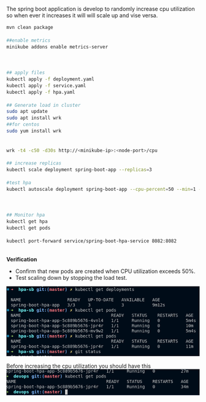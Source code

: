 The spring boot application is develop to randomly increase cpu utilization so when ever it increases it will will scale up and vise versa.
```bash
mvn clean package

##enable metrics
minikube addons enable metrics-server



## apply files
kubectl apply -f deployment.yaml
kubectl apply -f service.yaml
kubectl apply -f hpa.yaml

## Generate load in cluster
sudo apt update
sudo apt install wrk
##for centos
sudo yum install wrk


wrk -t4 -c50 -d30s http://<minikube-ip>:<node-port>/cpu

## increase replicas
kubectl scale deployment spring-boot-app --replicas=3

#test hpa
kubectl autoscale deployment spring-boot-app --cpu-percent=50 --min=1 --max=5



## Monitor hpa
kubectl get hpa
kubectl get pods

kubectl port-forward service/spring-boot-hpa-service 8082:8082



```
**Verification**
- Confirm that new pods are created when CPU utilization exceeds 50%.
- Test scaling down by stopping the load test.

![Results](./hpa.png)

Before increasing the cpu utilization you should have this
![Results](./hpafirst.png)